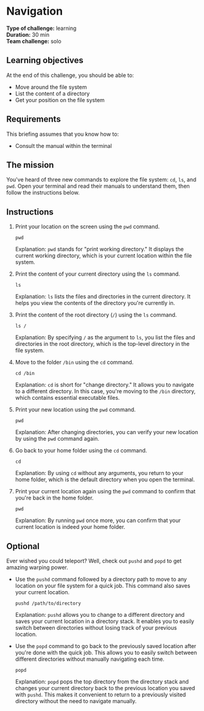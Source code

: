 
# Navigation

**Type of challenge:** learning  
**Duration:** 30 min  
**Team challenge:** solo

## Learning objectives

At the end of this challenge, you should be able to:

- Move around the file system
- List the content of a directory
- Get your position on the file system

## Requirements

This briefing assumes that you know how to:

- Consult the manual within the terminal

## The mission

You've heard of three new commands to explore the file system: `cd`, `ls`, and `pwd`. Open your terminal and read their manuals to understand them, then follow the instructions below.

## Instructions

1. Print your location on the screen using the `pwd` command.

   ```shell
   pwd
   ```

   Explanation: `pwd` stands for "print working directory." It displays the current working directory, which is your current location within the file system.

2. Print the content of your current directory using the `ls` command.

   ```shell
   ls
   ```

   Explanation: `ls` lists the files and directories in the current directory. It helps you view the contents of the directory you're currently in.

3. Print the content of the root directory (`/`) using the `ls` command.

   ```shell
   ls /
   ```

   Explanation: By specifying `/` as the argument to `ls`, you list the files and directories in the root directory, which is the top-level directory in the file system.

4. Move to the folder `/bin` using the `cd` command.

   ```shell
   cd /bin
   ```

   Explanation: `cd` is short for "change directory." It allows you to navigate to a different directory. In this case, you're moving to the `/bin` directory, which contains essential executable files.

5. Print your new location using the `pwd` command.

   ```shell
   pwd
   ```

   Explanation: After changing directories, you can verify your new location by using the `pwd` command again.

6. Go back to your home folder using the `cd` command.

   ```shell
   cd
   ```

   Explanation: By using `cd` without any arguments, you return to your home folder, which is the default directory when you open the terminal.

7. Print your current location again using the `pwd` command to confirm that you're back in the home folder.

   ```shell
   pwd
   ```

   Explanation: By running `pwd` once more, you can confirm that your current location is indeed your home folder.

## Optional

Ever wished you could teleport? Well, check out `pushd` and `popd` to get amazing warping power.

- Use the `pushd` command followed by a directory path to move to any location on your file system for a quick job. This command also saves your current location.

  ```shell
  pushd /path/to/directory
  ```

  Explanation: `pushd` allows you to change to a different directory and saves your current location in a directory stack. It enables you to easily switch between directories without losing track of your previous location.

- Use the `popd` command to go back to the previously saved location after you're done with the quick job. This allows you to easily switch between different directories without manually navigating each time.

  ```shell
  popd
  ```

  Explanation: `popd` pops the top directory from the directory stack and changes your current directory back to the previous location you saved with `pushd`. This makes it convenient to return to a previously visited directory without the need to navigate manually.